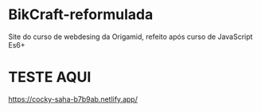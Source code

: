# BikCraft-reformulada
Site do curso de webdesing da Origamid, refeito após curso de JavaScript Es6+

# TESTE AQUI
https://cocky-saha-b7b9ab.netlify.app/


